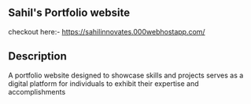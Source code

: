 ## Sahil's Portfolio website
checkout here:- https://sahilinnovates.000webhostapp.com/

## Description
A portfolio website designed to showcase skills and projects serves as a digital platform for individuals to exhibit their expertise and accomplishments